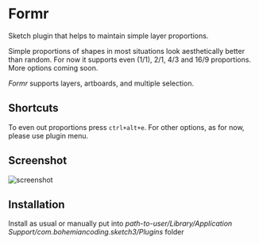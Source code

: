 # Formr

Sketch plugin that helps to maintain simple layer proportions.  

Simple proportions of shapes in most situations look aesthetically better than random.
For now it supports even (1/1), 2/1, 4/3 and 16/9 proportions. More options coming soon.  

*Formr* supports layers, artboards, and multiple selection.  

## Shortcuts  

To even out proportions press `ctrl+alt+e`. For other options, as for now, please use plugin menu.  

## Screenshot  

![screenshot](https://github.com/lessthanzero/Formr/blob/master/screenshot.png)  

## Installation  

Install as usual or manually put into _path-to-user/Library/Application Support/com.bohemiancoding.sketch3/Plugins_ folder

